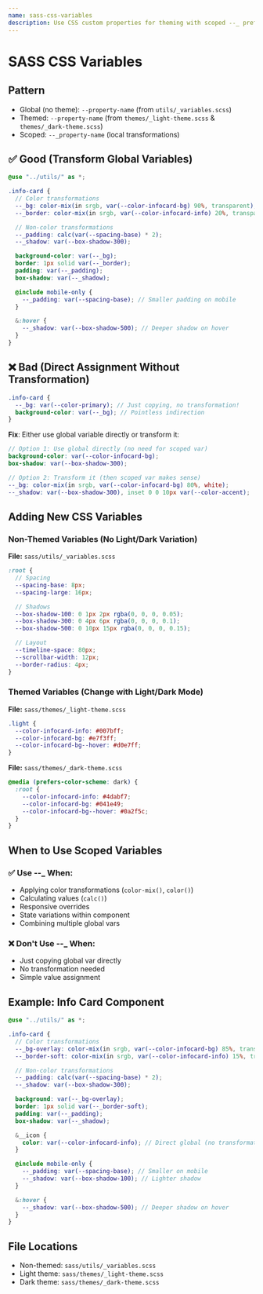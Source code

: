 ```yaml
---
name: sass-css-variables
description: Use CSS custom properties for theming with scoped --_ prefix for component-local variables in SASS. Transform global variables with color-mix(), color(), or calc().
---
```


# SASS CSS Variables

## Pattern
- Global (no theme): `--property-name` (from `utils/_variables.scss`)
- Themed: `--property-name` (from `themes/_light-theme.scss` & `themes/_dark-theme.scss`)
- Scoped: `--_property-name` (local transformations)

## ✅ Good (Transform Global Variables)
```scss
@use "../utils/" as *;

.info-card {
  // Color transformations
  --_bg: color-mix(in srgb, var(--color-infocard-bg) 90%, transparent);
  --_border: color-mix(in srgb, var(--color-infocard-info) 20%, transparent);

  // Non-color transformations
  --_padding: calc(var(--spacing-base) * 2);
  --_shadow: var(--box-shadow-300);

  background-color: var(--_bg);
  border: 1px solid var(--_border);
  padding: var(--_padding);
  box-shadow: var(--_shadow);

  @include mobile-only {
    --_padding: var(--spacing-base); // Smaller padding on mobile
  }

  &:hover {
    --_shadow: var(--box-shadow-500); // Deeper shadow on hover
  }
}
```

## ❌ Bad (Direct Assignment Without Transformation)
```scss
.info-card {
  --_bg: var(--color-primary); // Just copying, no transformation!
  background-color: var(--_bg); // Pointless indirection
}
```

**Fix**: Either use global variable directly or transform it:
```scss
// Option 1: Use global directly (no need for scoped var)
background-color: var(--color-infocard-bg);
box-shadow: var(--box-shadow-300);

// Option 2: Transform it (then scoped var makes sense)
--_bg: color-mix(in srgb, var(--color-infocard-bg) 80%, white);
--_shadow: var(--box-shadow-300), inset 0 0 10px var(--color-accent);
```

## Adding New CSS Variables

### Non-Themed Variables (No Light/Dark Variation)
**File:** `sass/utils/_variables.scss`
```scss
:root {
  // Spacing
  --spacing-base: 8px;
  --spacing-large: 16px;

  // Shadows
  --box-shadow-100: 0 1px 2px rgba(0, 0, 0, 0.05);
  --box-shadow-300: 0 4px 6px rgba(0, 0, 0, 0.1);
  --box-shadow-500: 0 10px 15px rgba(0, 0, 0, 0.15);

  // Layout
  --timeline-space: 80px;
  --scrollbar-width: 12px;
  --border-radius: 4px;
}
```

### Themed Variables (Change with Light/Dark Mode)

**File:** `sass/themes/_light-theme.scss`
```scss
.light {
  --color-infocard-info: #007bff;
  --color-infocard-bg: #e7f3ff;
  --color-infocard-bg--hover: #d0e7ff;
}
```

**File:** `sass/themes/_dark-theme.scss`
```scss
@media (prefers-color-scheme: dark) {
  :root {
    --color-infocard-info: #4dabf7;
    --color-infocard-bg: #041e49;
    --color-infocard-bg--hover: #0a2f5c;
  }
}
```

## When to Use Scoped Variables

### ✅ Use --_ When:
- Applying color transformations (`color-mix()`, `color()`)
- Calculating values (`calc()`)
- Responsive overrides
- State variations within component
- Combining multiple global vars

### ❌ Don't Use --_ When:
- Just copying global var directly
- No transformation needed
- Simple value assignment

## Example: Info Card Component
```scss
@use "../utils/" as *;

.info-card {
  // Color transformations
  --_bg-overlay: color-mix(in srgb, var(--color-infocard-bg) 85%, transparent);
  --_border-soft: color-mix(in srgb, var(--color-infocard-info) 15%, transparent);

  // Non-color transformations
  --_padding: calc(var(--spacing-base) * 2);
  --_shadow: var(--box-shadow-300);

  background: var(--_bg-overlay);
  border: 1px solid var(--_border-soft);
  padding: var(--_padding);
  box-shadow: var(--_shadow);

  &__icon {
    color: var(--color-infocard-info); // Direct global (no transformation)
  }

  @include mobile-only {
    --_padding: var(--spacing-base); // Smaller on mobile
    --_shadow: var(--box-shadow-100); // Lighter shadow
  }

  &:hover {
    --_shadow: var(--box-shadow-500); // Deeper shadow on hover
  }
}
```

## File Locations
- Non-themed: `sass/utils/_variables.scss`
- Light theme: `sass/themes/_light-theme.scss`
- Dark theme: `sass/themes/_dark-theme.scss`
